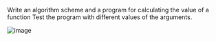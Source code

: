 Write an algorithm scheme and a program for calculating the value of a function
Test the program with different values of the arguments.

![image](https://user-images.githubusercontent.com/66295121/190152069-9a183103-bb85-4006-8e34-8fbd0f265e41.png)
